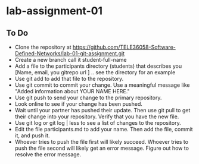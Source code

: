 # lab-assignment-01 


## To Do 
* Clone the repository at https://github.com/TELE36058-Software-Defined-Networks/lab-01-git-assignment.git
* Create a new branch call it student-full-name
* Add a file to the participants directory (students) that describes you [Name, email, you gitrepo url ] .. see the directory for an example
* Use git add to add that file to the repository.
* Use git commit to commit your change. Use a meaningful message like "Added information about YOUR NAME HERE."
* Use git push to send your change to the primary repository.
* Look online to see if your change has been pushed.
* Wait until your partner has pushed their update. Then use git pull to get their change into your repository. Verify that you have the new file.
* Use git log or git log | less to see a list of changes to the repository.
* Edit the file participants.md to add your name. Then add the file, commit it, and push it.
* Whoever tries to push the file first will likely succeed. Whoever tries to push the file second will likely get an error message. Figure out how to resolve the error message.

